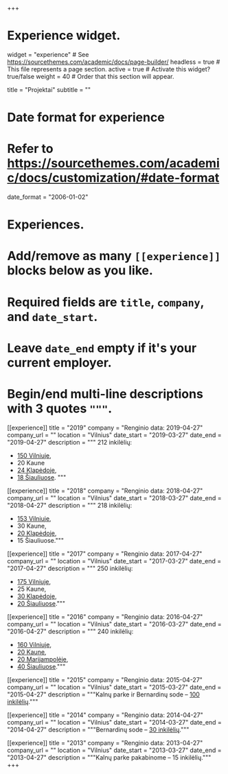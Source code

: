 +++
# Experience widget.
widget = "experience"  # See https://sourcethemes.com/academic/docs/page-builder/
headless = true  # This file represents a page section.
active = true  # Activate this widget? true/false
weight = 40  # Order that this section will appear.

title = "Projektai"
subtitle = ""

# Date format for experience
#   Refer to https://sourcethemes.com/academic/docs/customization/#date-format
date_format = "2006-01-02"

# Experiences.
#   Add/remove as many `[[experience]]` blocks below as you like.
#   Required fields are `title`, `company`, and `date_start`.
#   Leave `date_end` empty if it's your current employer.
#   Begin/end multi-line descriptions with 3 quotes `"""`.
[[experience]]
  title = "2019"
  company = "Renginio data: 2019-04-27"
  company_url = ""
  location = "Vilnius"
  date_start = "2019-03-27"
  date_end = "2019-04-27"
  description = """
  212 inkilėlių:

  - [150 Vilniuje](vilnius/2019),
  - 20 Kaune
  - [24 Klapėdoje](klaipeda/2019),
  - [18 Šiauliuose](siauliai/2019).
  """

[[experience]]
  title = "2018"
  company = "Renginio data: 2018-04-27"
  company_url = ""
  location = "Vilnius"
  date_start = "2018-03-27"
  date_end = "2018-04-27"
  description = """ 
  218 inkilėlių:

  - [153 Vilniuje](vilnius/2018),
  - 30 Kaune,
  - [20 Klapėdoje](klaipeda/2018),
  - 15 Šiauliuose."""

[[experience]]
  title = "2017"
  company = "Renginio data: 2017-04-27"
  company_url = ""
  location = "Vilnius"
  date_start = "2017-03-27"
  date_end = "2017-04-27"
  description = """ 
  250 inkilėlių:

  - [175 Vilniuje](vilnius/2017),
  - 25 Kaune,
  - [30 Klapėdoje](klaipeda/2017),
  - [20 Šiauliuose](siauliai/2017)."""

[[experience]]
  title = "2016"
  company = "Renginio data: 2016-04-27"
  company_url = ""
  location = "Vilnius"
  date_start = "2016-03-27"
  date_end = "2016-04-27"
  description = """ 
  240 inkilėlių:

  - [160 Vilniuje](vilnius/2016),
  - [20 Kaune](kaunas/2016),
  - [20 Marijampolėje](marijampole/2016),
  - [40 Šiauliuose](siauliai/2016)."""

[[experience]]
  title = "2015"
  company = "Renginio data: 2015-04-27"
  company_url = ""
  location = "Vilnius"
  date_start = "2015-03-27"
  date_end = "2015-04-27"
  description = """Kalnų parke ir Bernardinų sode – [100 inkilėlių](vilnius/2015)."""

[[experience]]
  title = "2014"
  company = "Renginio data: 2014-04-27"
  company_url = ""
  location = "Vilnius"
  date_start = "2014-03-27"
  date_end = "2014-04-27"
  description = """Bernardinų sode – [30 inkilėlių](vilnius/2014)."""

[[experience]]
  title = "2013"
  company = "Renginio data: 2013-04-27"
  company_url = ""
  location = "Vilnius"
  date_start = "2013-03-27"
  date_end = "2013-04-27"
  description = """Kalnų parke pakabinome – 15 inkilėlių."""
+++
